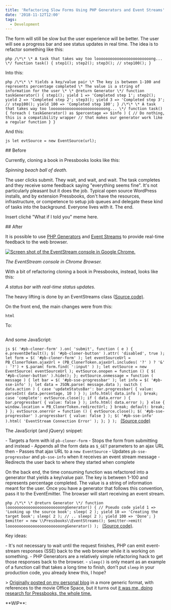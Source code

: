 ```yaml
---
title: 'Refactoring Slow Forms Using PHP Generators and Event Streams'
date: '2018-11-12T12:00'
tags:
  - Development
---
```


The form will still be slow but the user experience will be better. The user will see a
progress bar and see status updates in real time. The idea is to refactor something like
this:

`php /\*\* \* A task that takes way too loooooooooooooooooooooooong... \*/ function task() { step1(); step2(); step3(); // step100(); } `

Into this:

`php /\*\* \* Yields a key/value pair \* The key is between 1-100 and represents percentage completed \* The value is a string of information for the user \* \* @return Generator \*/ function taskGenerator() { step1(); yield 1 => 'Completed step 1'; step2(); yield 2 => 'Completed step 2'; step3(); yield 3 => 'Completed step 3'; // step100(); yield 100 => 'Completed step 100'; } /\*\* \* A task that takes way too loooooooooooooooooooooooong... \*/ function task() { foreach ( taskGenerator() as $percentage => $info ) { // Do nothing, this is a compatibility wrapper // that makes our generator work like a regular function } } `

And this:

`js let evtSource = new EventSource(url); `

\## Before

Currently, cloning a book in Pressbooks looks like this:

_Spinning beach ball of death._

The user clicks submit. They wait, and wait, and wait. The task completes and they receive
some feedback saying "everything seems fine". It's not particularly pleasant but it does
the job. Typical open source WordPress installs, and by extension Pressbooks, don't have
the resources, infrastructure, or competence to setup job queues and delegate these kind
of tasks into the background. Everyone lives with it. The end.

Insert cliché "What if I told you" meme here.

\## After

It is possible to use
[PHP Generators](http://php.net/manual/en/language.generators.overview.php) and
[Event Streams](https://developer.mozilla.org/en-US/docs/Web/API/EventSource) to provide
real-time feedback to the web browser.

[![Screen shot of the EventStream console in Google Chrome.](https://pressbooks.org/app/uploads/2018/11/EventStreamConsole.png)](https://pressbooks.org/app/uploads/2018/11/EventStreamConsole.png)

_The EventStream console in Chrome Browser._

With a bit of refactoring cloning a book in Pressbooks, instead, looks like this:

_A status bar with real-time status updates._

The heavy lifting is done by an EventStreams class
([Source code)](https://github.com/pressbooks/pressbooks/blob/c1a41cc95cd49780f39d0f9c1a7148a45b56a439/inc/class-eventstreams.php#L50).

On the front end, the main changes were from this:

`html `

To:

```html

```

And some JavaScript:

`js $( '#pb-cloner-form' ).on( 'submit', function ( e ) { e.preventDefault(); $( '#pb-cloner-button' ).attr( 'disabled', true ); let form = $( '#pb-cloner-form' ); let eventSourceUrl = PB_ClonerToken.ajaxUrl + (PB_ClonerToken.ajaxUrl.includes( '?' ) ? '&' : '?') + $.param( form.find( ':input' ) ); let evtSource = new EventSource( eventSourceUrl ); evtSource.onopen = function () { $( '#pb-cloner-button' ).hide(); }; evtSource.onmessage = function ( message ) { let bar = $( '#pb-sse-progressbar' ); let info = $( '#pb-sse-info' ); let data = JSON.parse( message.data ); switch ( data.action ) { case 'updateStatusBar': bar.progressbar( { value: parseInt( data.percentage, 10 ) } ); info.html( data.info ); break; case 'complete': evtSource.close(); if ( data.error ) { bar.progressbar( { value: false } ); info.html( data.error ); } else { window.location = PB_ClonerToken.redirectUrl; } break; default: break; } }; evtSource.onerror = function () { evtSource.close(); $( '#pb-sse-progressbar' ).progressbar( { value: false } ); $( '#pb-sse-info' ).html( 'EventStream Connection Error' ); }; } ); `
[(Source code)](https://github.com/pressbooks/pressbooks/blob/c1a41cc95cd49780f39d0f9c1a7148a45b56a439/assets/src/scripts/cloner.js#L1)

The JavaScript (and jQuery) snippet:

\- Targets a form with id `pb-cloner-form` - Stops the form from submitting and instead -
Appends all the form data as `$_GET` parameters to an ajax URL then - Passes that ajax URL
to a `new EventSource` - Updates `pb-sse-progressbar` and `pb-sse-info` when it receives
an event stream message - Redirects the user back to where they started when complete

On the back end, the time consuming function was refactored into a generator that yields a
key/value pair. The key is between 1-100 and represents percentage completed. The value is
a string of information meant for the user. Once you have a generator that follows this
convention, pass it to the EventEmitter. The browser will start receiving an event stream.

`php /\*\* \* @return Generator \*/ function loooooooooooooooooooooooongGenerator() { // Pseudo code yield 1 => 'Looking up the source book'; sleep( 2 ); yield 10 => 'Creating the target book'; sleep( 2 ); // .. sleep( 2 ); yield 100 => 'Done'; } $emitter = new \\Pressbooks\\EventStreams(); $emitter->emit( loooooooooooooooooooooooongGenerator() ); `
[(Source code)](https://github.com/pressbooks/pressbooks/blob/c1a41cc95cd49780f39d0f9c1a7148a45b56a439/inc/class-cloner.php#L343).

Key ideas:

\- It's not necessary to wait until the request finishes, PHP can emit event-stream
responses (SSE) back to the web browser while it is working on something. - PHP Generators
are a relatively simple refactoring hack to get those responses back to the browser. -
`sleep()` is only meant as an example of a function call that takes a long time to finish,
don't put `sleep` in your production code, you already knew this, I hope?

\>
[Originally posted on my personal blog](http://kizu514.com/blog/refactor-your-slow-form-using-php-generators-and-event-streams/)
in a more generic format, with references to the movie Office Space, but it turns out
[it was me, doing research for Pressbooks, the whole time.](https://www.youtube.com/watch?v=_sYQeIO6Wyg)

\*\*WIP\*\*:
